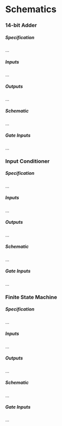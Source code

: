 # Schematics


### 14-bit Adder

##### Specification
...

##### Inputs
...

##### Outputs
...

##### Schematic
...

##### Gate Inputs
...


### Input Conditioner

##### Specification
...

##### Inputs
...

##### Outputs
...

##### Schematic
...

##### Gate Inputs
...


### Finite State Machine

##### Specification
...

##### Inputs
...

##### Outputs
...

##### Schematic
...

##### Gate Inputs
...
